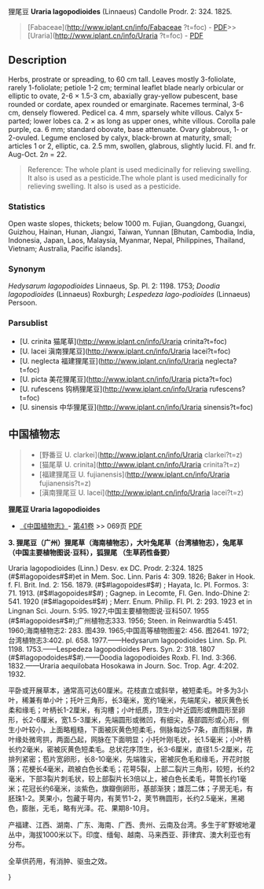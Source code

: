 狸尾豆 **Uraria lagopodioides** (Linnaeus) Candolle Prodr. 2: 324. 1825.

> [Fabaceae](http://www.iplant.cn/info/Fabaceae ?t=foc) - [PDF](http://iplant.cn/foc/pdf/Fabaceae.pdf)>>[Uraria](http://www.iplant.cn/info/Uraria ?t=foc) - [PDF](http://www.iplant.cn/foc/pdf/Uraria.pdf)

## Description

Herbs, prostrate or spreading, to 60 cm tall. Leaves mostly 3-foliolate, rarely 1-foliolate; petiole 1-2 cm; terminal leaflet blade nearly orbicular or elliptic to ovate, 2-6 × 1.5-3 cm, abaxially gray-yellow pubescent, base rounded or cordate, apex rounded or emarginate. Racemes terminal, 3-6 cm, densely flowered. Pedicel ca. 4 mm, sparsely white villous. Calyx 5-parted; lower lobes ca. 2 × as long as upper ones, white villous. Corolla pale purple, ca. 6 mm; standard obovate, base attenuate. Ovary glabrous, 1- or 2-ovuled. Legume enclosed by calyx, black-brown at maturity, small; articles 1 or 2, elliptic, ca. 2.5 mm, swollen, glabrous, slightly lucid. Fl. and fr. Aug-Oct. 2*n* = 22.

> Reference: 
> The whole plant is used medicinally for relieving swelling. It also is used as a pesticide.The whole plant is used medicinally for relieving swelling. It also is used as a pesticide.

### Statistics
Open waste slopes, thickets; below 1000 m. Fujian, Guangdong, Guangxi, Guizhou, Hainan, Hunan, Jiangxi, Taiwan, Yunnan [Bhutan, Cambodia, India, Indonesia, Japan, Laos, Malaysia, Myanmar, Nepal, Philippines, Thailand, Vietnam; Australia, Pacific islands].

### Synonym
*Hedysarum lagopodioides* Linnaeus, Sp. Pl. 2: 1198. 1753; *Doodia lagopodioides* (Linnaeus) Roxburgh; *Lespedeza lago-podioides* (Linnaeus) Persoon.

### Parsublist

* [U.  crinita  猫尾草](http://www.iplant.cn/info/Uraria crinita?t=foc)
* [U.  lacei  滇南狸尾豆](http://www.iplant.cn/info/Uraria lacei?t=foc)
* [U.  neglecta  福建狸尾豆](http://www.iplant.cn/info/Uraria neglecta?t=foc)
* [U.  picta  美花狸尾豆](http://www.iplant.cn/info/Uraria picta?t=foc)
* [U.  rufescens  钩柄狸尾豆](http://www.iplant.cn/info/Uraria rufescens?t=foc)
* [U.  sinensis  中华狸尾豆](http://www.iplant.cn/info/Uraria sinensis?t=foc)

## 中国植物志

> * [野番豆  U.  clarkei](http://www.iplant.cn/info/Uraria clarkei?t=z)
> * [猫尾草  U.  crinita](http://www.iplant.cn/info/Uraria crinita?t=z)
> * [福建狸尾豆  U.  fujianensis](http://www.iplant.cn/info/Uraria fujianensis?t=z)
> * [滇南狸尾豆  U.  lacei](http://www.iplant.cn/info/Uraria lacei?t=z)

**狸尾豆 Uraria lagopodioides**

* [《中国植物志》](http://www.iplant.cn/frps)- [第41卷](http://www.iplant.cn/frps/vol/41) >> 069页 [PDF](http://www.iplant.cn/frps/pdf/41/069.pdf)

**3. 狸尾豆（广州）狸尾草（海南植物志），大叶兔尾草（台湾植物志），兔尾草（中国主要植物图说·豆科），狐狸尾 （生草药性备要）**

Uraria lagopodioides (Linn.) Desv. ex DC. Prodr. 2:324. 1825 (#$#lagopoides#$#)et in Mem. Soc. Linn. Paris 4: 309. 1826; Baker in Hook. f. Fl. Brit. Ind. 2: 156. 1879. (#$#lagopoides#$#) ; Hayata, Ic. Pl. Formos. 3: 71. 1913. (#$#lagopoides#$#) ; Gagnep. in Lecomte, Fl. Gen. Indo-Dhine 2: 541. 1920 (#$#lagopoides#$#) ; Merr. Enum. Philip. Fl. Pl. 2: 293. 1923 et in Lingnan Sci. Journ. 5:95. 1927;中国主要植物图说·豆科507. 1955 (#$#lagopoides#$#);广州植物志333. 1956; Steen. in Reinwardtia 5:451. 1960;海南植物志2: 283. 图439. 1965;中国高等植物图鉴2: 456. 图2641. 1972;台湾植物志3:402. pl. 658. 1977.——Hedysarum lagopodioides Linn. Sp. Pl. 1198. 1753.——Lespedeza lagopodioides Pers. Syn. 2: 318. 1807 (#$#lagopodoides#$#).——Doodia lagopodioides Roxb. Fl. Ind. 3:366. 1832.——Uraria aequilobata Hosokawa in Journ. Soc. Trop. Agr. 4:202. 1932.

平卧或开展草本，通常高可达60厘米。花枝直立或斜举，被短柔毛。叶多为3小叶，稀兼有单小叶；托叶三角形，长3毫米，宽约1毫米，先端尾尖，被灰黄色长柔和缘毛；叶柄长1-2厘米，有沟槽；小叶纸质，顶生小叶近圆形或椭圆形至卵形，长2-6厘米，宽1.5-3厘米，先端圆形或微凹，有细尖，基部圆形或心形，侧生小叶较小，上面略粗糙，下面被灰黄色短柔毛，侧脉每边5-7条，直而斜展，靠叶缘处微弯拱，两面凸起，网脉在下面明显；小托叶刚毛状，长1.5毫米；小叶柄长约2毫米，密被灰黄色短柔毛。总状花序顶生，长3-6厘米，直径1.5-2厘米，花排列紧密；苞片宽卵形，长8-10毫米，先端锥尖，密被灰色毛和缘毛，开花时脱落；花梗长4毫米，疏被白色长柔毛；花萼5裂，上部二裂片三角形，较短，长约2毫米，下部3裂片刺毛状，较上部裂片长3倍以上，被白色长柔毛，萼筒长约1毫米；花冠长约6毫米，淡紫色，旗瓣倒卵形，基部渐狭；雄蕊二体；子房无毛，有胚珠1-2。荚果小，包藏于萼内，有荚节1-2，荚节椭圆形，长约2.5毫米，黑褐色，膨胀，无毛，略有光泽。花、果期8-10月。

产福建、江西、湖南、广东、海南、广西、贵州、云南及台湾。多生于旷野坡地灌丛中，海拔1000米以下。印度、缅甸、越南、马来西亚、菲律宾、澳大利亚也有分布。

全草供药用，有消肿、驱虫之效。

}